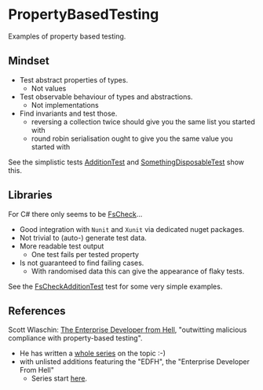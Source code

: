 # PropertyBasedTesting

Examples of property based testing.

## Mindset

- Test abstract properties of types.
  - Not values
- Test observable behaviour of types and abstractions.
  - Not implementations
- Find invariants and test those.
  - reversing a collection twice should give you the same list you started with
  - round robin serialisation ought to give you the same value you started with

See the simplistic tests [AdditionTest](BusinessLogic.Test/AdditionTest.cs) and [SomethingDisposableTest](BusinessLogic.Test/SomethingDisposableTest.cs) show this.

## Libraries

For C# there only seems to be [FsCheck](https://github.com/fscheck/FsCheck)...

- Good integration with `Nunit` and `Xunit` via dedicated nuget packages.
- Not trivial to (auto-) generate test data.
- More readable test output
  - One test fails per tested property
- Is not guaranteed to find failing cases.
  - With randomised data this can give the appearance of flaky tests.

See the [FsCheckAdditionTest](BusinessLogic.Test/FsCheckAdditionTest.cs) test for some very simple examples.

## References

Scott Wlaschin: [The Enterprise Developer from Hell](https://fsharpforfunandprofit.com/posts/property-based-testing/), "outwitting malicious compliance with property-based testing".

- He has written a [whole series](https://fsharpforfunandprofit.com/series/property-based-testing/) on the topic :-)
- with unlisted additions featuring the "EDFH", the "Enterprise Developer From Hell"
  - Series start [here](https://fsharpforfunandprofit.com/posts/return-of-the-edfh/).
